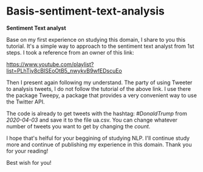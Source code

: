 # Basis-sentiment-text-analysis

**Sentiment Text analyst**

Base on my first experience on studying this domain, I share to you this tutorial. It's a simple way to approach to the sentiment text analyst from 1st steps. I took a reference from an owner of this link: 

https://www.youtube.com/playlist?list=PLhTjy8cBISEoOtB5_nwykvB9wfEDscuEo

Then I present again following my understand. The party of using Tweeter to analysis tweets, I do not follow the tutorial of the above link. I use there the package Tweepy, a package that provides a very convenient way to use the Twitter API.

The code is already to get tweets with the hashtag: *#DonaldTrump* from *2020-04-03* and save it to the file ua.csv. You can change whatever number of tweets you want to get by changing the *count*. 

I hope that's helful for your beggining of studying NLP. I'll continue study more and continue of publishing my experience in this domain. Thank you for your reading! 

Best wish for you!

